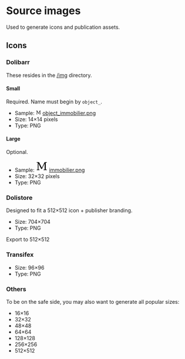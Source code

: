 Source images
=============

Used to generate icons and publication assets.

Icons
-----

### Dolibarr

These resides in the [/img](../../img) directory.

#### Small

Required.
Name must begin by ```object_```.

- Sample:  ![object_immobilier.png](../../img/object_immobilier.png) [object_immobilier.png](../../img/object_immobilier.png)
- Size: 14×14 pixels
- Type: PNG

#### Large

Optional.

- Sample: ![immobilier.png](../../img/immobilier.png) [immobilier.png](../../img/immobilier.png)
- Size: 32×32 pixels
- Type: PNG

### Dolistore

Designed to fit a 512×512 icon + publisher branding.

- Size: 704×704
- Type: PNG

Export to 512×512

### Transifex

- Size: 96×96
- Type: PNG

### Others

To be on the safe side, you may also want to generate all popular sizes:
- 16×16
- 32×32
- 48×48
- 64×64
- 128×128
- 256×256
- 512×512
